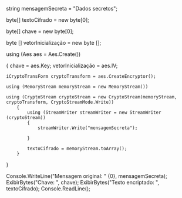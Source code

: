 string mensagemSecreta = "Dados secretos";

byte[] textoCifrado = new byte[0];

byte[] chave = new byte[0];

byte [] vetorInicialização = new byte [];

using (Aes aes = Aes.Create())

{
    chave = aes.Key;
    vetorInicialização = aes.IV;
    
    iCryptoTransForm cryptoTransform = aes.CreateEncryptor();
    
    using (MemoryStream memoryStream = new MemoryStream())
    
    using (CryptoStream cryptoStream = new CryptoStream(memoryStream, cryptoTransform, CryptoStreamMode.Write))
        {
            using (StreamWriter streamWriter = new StreamWriter (cryptoStream))
            {
                streamWriter.Write("mensagemSecreta");

            }
           
            textoCifrado = memoryStream.toArray();
        }

}


Console.WriteLine("Mensagem original: " {0}, mensagemSecreta);
ExibirBytes("Chave: ", chave);
ExibirBytes("Texto encriptado: ", textoCifrado);
    Console.ReadLine();

